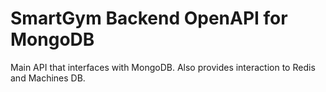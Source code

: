 # SmartGym Backend OpenAPI for MongoDB

Main API that interfaces with MongoDB. Also provides interaction to Redis and Machines DB.
